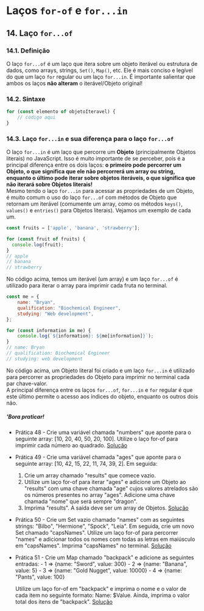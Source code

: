 # Laços `for-of` e `for...in`  

## 14. Laço `for...of`  

### 14.1. Definição  
O laço `for...of` é um laço que itera sobre um objeto iterável ou estrutura de dados, como arrays, strings, `Set()`, `Map()`, etc. Ele é mais conciso e legível do que um laço `for` regular ou um laço `for...in`. É importante salientar que ambos os laços **não alteram** o iterável/Objeto original!  

### 14.2. Sintaxe  

```javascript
for (const elemento of objetoIteravel) {
    // código aqui
}
```  

### 14.3. Laço `for...in` e sua diferença para o laço `for...of`  
O laço `for...in` é um laço que percorre um **Objeto** (principalmente Objetos literais) no JavaScript. Isso é muito importante de se perceber, pois é a principal diferença entre os dois laços: **o primeiro pode percorrer um Objeto, o que significa que ele não percorrerá um array ou string, enquanto o último pode iterar sobre objetos iteráveis, o que significa que não iterará sobre Objetos literais!**  
Mesmo tendo o laço `for...in` para acessar as propriedades de um Objeto, é muito comum o uso do laço `for...of` com métodos de Objeto que retornam um iterável (comumente um array, como os métodos `keys()`, `values()` e `entries()` para Objetos literais). Vejamos um exemplo de cada um.  

```javascript
const fruits = ['apple', 'banana', 'strawberry'];

for (const fruit of fruits) {
  console.log(fruit);
}
// apple
// banana
// strawberry
```  

No código acima, temos um iterável (um array) e um laço `for...of` é utilizado para iterar o array para imprimir cada fruta no terminal.  

```javascript
const me = {
    name: "Bryan",
    qualification: "Biochemical Engineer",
    studying: "Web development",
};

for (const information in me) {
    console.log(`${information}: ${me[information]}`);
}
// name: Bryan
// qualification: Biochemical Engineer
// studying: web development
```  

No código acima, um Objeto literal foi criado e um laço `for...in` é utilizado para percorrer as propriedades do Objeto para imprimir no terminal cada par chave-valor.  
A principal diferença entre os laços `for...of`, `for...in` e `for` regular é que este último permite o acesso aos índices do objeto, enquanto os outros dois não.  

##### **'Bora praticar!**  

 - Prática 48 - Crie uma variável chamada "numbers" que aponte para o seguinte array: [10, 20, 40, 50, 20, 100]. Utilize o laço for-of para imprimir cada número ao quadrado. [Solução](/pt-br/js/praticando/p48.js)

 - Prática 49 - Crie uma variável chamada "ages" que aponte para o seguinte array: [10, 42, 15, 22, 11, 74, 39, 2]. Em seguida:

    1. Crie um array chamado "results" que comece vazio.
    2. Utilize um laço for-of para iterar "ages" e adicione um Objeto ao "results" com uma chave chamada "age" cujos valores atrelados são os números presentes no array "ages". Adicione uma chave chamada "nome" que será sempre "dragon".
    3. Imprima "results". A saída deve ser um array de Objetos. [Solução](/pt-br/js/praticando/p49.js)

 - Prática 50 - Crie um Set vazio chamado "names" com as seguintes strings: "Bilbo", "Hermione", "Spock", "Leia". Em seguida, crie um novo Set chamado "capsNames". Utilize um laço for-of para percorrer "names" e adicionar todos os nomes com todas as letras em maiúsculo em "capsNames". Imprima "capsNames" no terminal. [Solução](/pt-br/js/praticando/p50.js)

 - Prática 51 - Crie um Map chamado "backpack" e adicione as seguintes entradas:
        - 1 => {name: "Sword", value: 300}
        - 2 => {name: "Banana", value: 5}
        - 3 => {name: "Gold Nugget", value: 10000}
        - 4 => {name: "Pants", value: 100}

    Utilize um laço for-of em "backpack" e imprima o nome e o valor de cada item no seguinte formato: Name: $Value. Ainda, imprima o valor total dos itens de "backpack". [Solução](/pt-br/js/praticando/p51.js)
